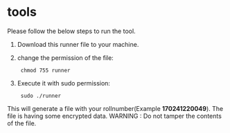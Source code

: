# tools

Please follow the below steps to run the tool.

1. Download this runner file to your machine.
2. change the permission of the file:
       
       
        chmod 755 runner
       
       
3. Execute it with sudo permission:
        
       
        sudo ./runner
       
       
This will generate a file with your rollnumber(Example **170241220049**). The file is having some encrypted data.
WARNING : Do not tamper the contents of the file.
